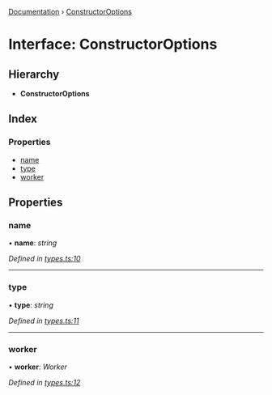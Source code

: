 [Documentation](../README.md) › [ConstructorOptions](constructoroptions.md)

# Interface: ConstructorOptions

## Hierarchy

* **ConstructorOptions**

## Index

### Properties

* [name](constructoroptions.md#name)
* [type](constructoroptions.md#type)
* [worker](constructoroptions.md#worker)

## Properties

###  name

• **name**: *string*

*Defined in [types.ts:10](https://github.com/badbatch/cachemap/blob/6239088/packages/core-worker/src/types.ts#L10)*

___

###  type

• **type**: *string*

*Defined in [types.ts:11](https://github.com/badbatch/cachemap/blob/6239088/packages/core-worker/src/types.ts#L11)*

___

###  worker

• **worker**: *Worker*

*Defined in [types.ts:12](https://github.com/badbatch/cachemap/blob/6239088/packages/core-worker/src/types.ts#L12)*

